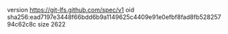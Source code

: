 version https://git-lfs.github.com/spec/v1
oid sha256:ead7197e3448f66bdd6b9a1149625c4409e91e0efbf8fad8fb52825794c62c8c
size 2622
